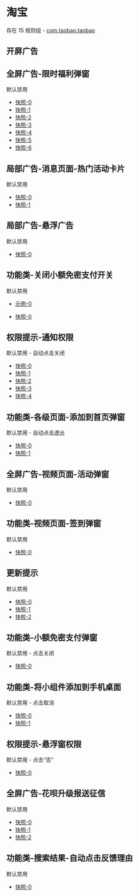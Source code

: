 # 淘宝

存在 15 规则组 - [com.taobao.taobao](/src/apps/com.taobao.taobao.ts)

## 开屏广告

## 全屏广告-限时福利弹窗

默认禁用

- [快照-0](https://i.gkd.li/i/12642792)
- [快照-1](https://i.gkd.li/i/13180826)
- [快照-2](https://i.gkd.li/i/12648734)
- [快照-3](https://i.gkd.li/i/12648746)
- [快照-4](https://i.gkd.li/i/13198239)
- [快照-5](https://i.gkd.li/i/13198052)
- [快照-6](https://i.gkd.li/i/13249418)

## 局部广告-消息页面-热门活动卡片

默认禁用

- [快照-0](https://i.gkd.li/i/12642795)
- [快照-1](https://i.gkd.li/i/13197877)

## 局部广告-悬浮广告

默认禁用

- [快照-0](https://i.gkd.li/i/13521702)

## 功能类-关闭小额免密支付开关

默认禁用

- [示例-0](https://m.gkd.li/101449500/a9e21a7d-ab16-4ba4-b678-9fe8dcbb6c72)

- [快照-0](https://i.gkd.li/i/14471660)

## 权限提示-通知权限

默认禁用 - 自动点击关闭

- [快照-0](https://i.gkd.li/i/13197594)
- [快照-1](https://i.gkd.li/i/13222946)
- [快照-2](https://i.gkd.li/i/13438404)
- [快照-3](https://i.gkd.li/i/13446901)
- [快照-4](https://i.gkd.li/i/13455424)

## 功能类-各级页面-添加到首页弹窗

默认禁用 - 自动点击退出

- [快照-0](https://i.gkd.li/i/13197553)
- [快照-1](https://i.gkd.li/i/13197546)

## 全屏广告-视频页面-活动弹窗

默认禁用

- [快照-0](https://i.gkd.li/i/12642813)

## 功能类-视频页面-签到弹窗

默认禁用

- [快照-0](https://i.gkd.li/i/12642798)

## 更新提示

默认禁用

- [快照-0](https://i.gkd.li/i/13336760)
- [快照-1](https://i.gkd.li/i/13695520)
- [快照-2](https://i.gkd.li/i/13965740)

## 功能类-小额免密支付弹窗

默认禁用 - 点击关闭

- [快照-0](https://i.gkd.li/i/13438414)

## 功能类-将小组件添加到手机桌面

默认禁用 - 点击取消

- [快照-0](https://i.gkd.li/i/13598578)
- [快照-1](https://i.gkd.li/i/13853510)

## 权限提示-悬浮窗权限

默认禁用 - 点击“否”

- [快照-0](https://i.gkd.li/i/13588165)

## 全屏广告-花呗升级报送征信

默认禁用

- [快照-0](https://i.gkd.li/i/13628020)
- [快照-1](https://i.gkd.li/i/13691864)
- [快照-2](https://i.gkd.li/i/13898735)

## 功能类-搜索结果-自动点击反馈理由

默认禁用

- [快照-0](https://i.gkd.li/i/14142196)
